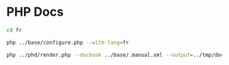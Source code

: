 # PHP Docs

```bash
cd fr
```

```bash
php ../base/configure.php --with-lang=fr
```

```bash
php ../phd/render.php --docbook ../base/.manual.xml --output=../tmp/docs --package PHP --format xhtml
```
